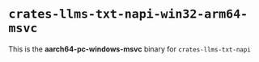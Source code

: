 # `crates-llms-txt-napi-win32-arm64-msvc`

This is the **aarch64-pc-windows-msvc** binary for `crates-llms-txt-napi`
